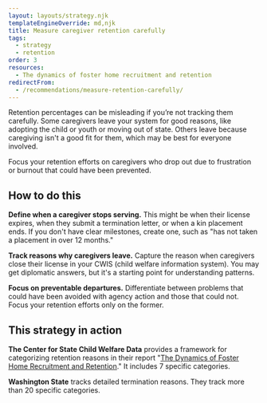 ```yaml
---
layout: layouts/strategy.njk
templateEngineOverride: md,njk
title: Measure caregiver retention carefully
tags:
  - strategy
  - retention
order: 3
resources:
  - The dynamics of foster home recruitment and retention
redirectFrom:
  - /recommendations/measure-retention-carefully/
---
```

Retention percentages can be misleading if you’re not tracking them carefully. Some caregivers leave your system for good reasons, like adopting the child or youth or moving out of state. Others leave because caregiving isn't a good fit for them, which may be best for everyone involved. 

Focus your retention efforts on caregivers who drop out due to frustration or burnout that could have been prevented.

## How to do this

**Define when a caregiver stops serving.** This might be when their license expires, when they submit a termination letter, or when a kin placement ends. If you don't have clear milestones, create one, such as "has not taken a placement in over 12 months."

**Track reasons why caregivers leave.** Capture the reason when caregivers close their license in your CWIS (child welfare information system). You may get diplomatic answers, but it's a starting point for understanding patterns.

**Focus on preventable departures.** Differentiate between problems that could have been avoided with agency action and those that could not. Focus your retention efforts only on the former.

## This strategy in action

**The Center for State Child Welfare Data** provides a framework for categorizing retention reasons in their report "[The Dynamics of Foster Home Recruitment and Retention](/resources/dynamics-foster-home/)." It includes 7 specific categories.

**Washington State** tracks detailed termination reasons. They track more than 20 specific categories.[](https://fcda.chapinhall.org/wp-content/uploads/2018/10/Foster-Home-Report-Final_FCDA_October2018.pdf)